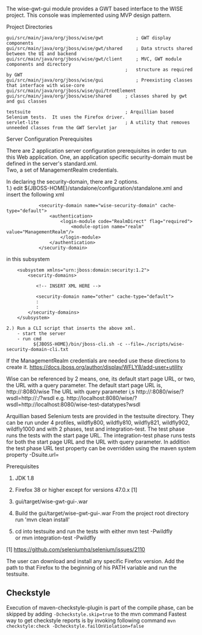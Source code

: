 
The wise-gwt-gui module provides a GWT based interface to the WISE project.  This
console was implemented using MVP design pattern.

Project Directories

    gui/src/main/java/org/jboss/wise/gwt            ; GWT display components
    gui/src/main/java/org/jboss/wise/gwt/shared     ; Data structs shared between the UI and backend
    gui/src/main/java/org/jboss/wise/gwt/client     ; MVC, GWT module components and directory
                                                ;   structure as required by GWT
    gui/src/main/java/org/jboss/wise/gui            ; Preexisting classes that interface with wise-core
    gui/src/main/java/org/jboss/wise/gui/treeElement
    gui/src/main/java/org/jboss/wise/shared     ; classes shared by gwt and gui classes

    testsuite                                   ; Arquillian based Selenium tests.  It uses the Firefox driver.
    servlet-lite                                ; A utility that removes unneeded classes from the GWT Servlet jar


Server Configuration Prerequisites

There are 2 application server configuration prerequisites in order to run this Web application.
One, an application specific security-domain must be defined in the server's standard.xml.  
Two, a set of ManagementRealm credentials.

In declaring the security-domain, there are 2 options.  
    1.) edit ${JBOSS-HOME}/standalone/configuration/standalone.xml and insert the following xml 
 
                <security-domain name="wise-security-domain" cache-type="default">
                    <authentication>
                        <login-module code="RealmDirect" flag="required">
                            <module-option name="realm" value="ManagementRealm"/>
                        </login-module>
                    </authentication>
                </security-domain>

in this subsystem

        <subsystem xmlns="urn:jboss:domain:security:1.2">
            <security-domains>
            
               <!-- INSERT XML HERE -->
               
               <security-domain name="other" cache-type="default">
               :
               :
            </security-domains>
        </subsystem>
      
    2.) Run a CLI script that inserts the above xml.
        - start the server
        - run cmd
              ${JBOSS-HOME}/bin/jboss-cli.sh -c --file=./scripts/wise-security-domain-cli.txt 
    
 
If the ManagementRealm credentials are needed use these directions to create it.
https://docs.jboss.org/author/display/WFLY8/add-user+utility
      
    
Wise can be referenced by 2 means, one, its default start page URL, or two, the URL
with a query parameter.  The default start page URL is, http://<HOST>:8080/wise
The URL with query parameter i,s http://<HOST>:8080/wise/?wsdl=http://<HOST>:<PORT>/<APPLICATION>?wsdl
      e.g. http://localhost:8080/wise/?wsdl=http://localhost:8080/wise-test-datatypes?wsdl


Arquillian based Selenium tests are provided in the testsuite directory.
They can be run under 4 profiles, wildfly800, wildfly810, wildfly821, wildfly902,
wildfly1000 and with 2 phases, test and integration-test.  The test phase runs the 
tests with the start page URL.  The integration-test phase runs tests for both the 
start page URL and the URL with query parameter.  In addition the test phase URL 
test property can be overridden using the maven system property -Dsuite.url=


Prerequisites
1. JDK 1.8
2. Firefox 38 or higher except for versions 47.0.x [1]
3. gui/target/wise-gwt-gui-<version>.war 

1. Build the gui/target/wise-gwt-gui-<version>.war
    From the project root directory run 'mvn clean install'
2. cd into testsuite and run the tests with either
       mvn test -Pwildfly<version>    
   or
       mvn integration-test -Pwildfly<version>
       

[1] https://github.com/seleniumhq/selenium/issues/2110
 
 The user can download and install any specific Firefox version.  Add the
 path to that Firefox to the beginning of his PATH variable and run the testsuite.


Checkstyle
-------------------
Execution of maven-checkstyle-plugin is part of the compile phase, can be skipped by adding `-Dcheckstyle.skip=true` to the mvn command
Fastest way to get checkstyle reports is by invoking following command `mvn checkstyle:check -Dcheckstyle.failOnViolation=false`
